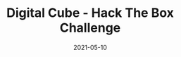 ---
layout: single
title: '<span class="hackthebox">Digital Cube - Hack The Box Challenge</span>'
excerpt: "Digital Cube is a stegonography challenge, finding a qr inside a ascii string"
date: 2021-05-10
header:
  teaser: /assets/images/htb-writeup-digital-cube/icon.png
  teaser_home_page: true
  icon: /assets/images/hackthebox.webp
categories:
  - hackthebox
  - challenge
tags:  
  - steganography
toc: true
toc_label: "Content"
toc_sticky: true
show_time: false
layout: encrypted/digital-cube
permalink: "/htb-writeup-digital-cube"
show_time: false
---